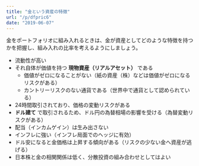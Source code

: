 ```yaml
---
title: "金という資産の特徴"
url: "/p/dfpric6"
date: "2019-06-07"
---
```


金をポートフォリオに組み入れるときは、金が資産としてどのような特徴を持つかを把握し、組み入れの比率を考えるようにしましょう。

* 流動性が高い
* それ自体が価値を持つ **現物資産（リアルアセット）** である
    * 価値がゼロになることがない（紙の資産（株）などは価値がゼロになるリスクがある）
    * カントリーリスクのない通貨である（世界中で通貨として認められている）
* 24時間取引されており、価格の変動リスクがある
* **ドル建て** で取引されるため、ドル円の為替相場の影響を受ける（為替変動リスクがある）
* 配当（インカムゲイン）は生み出さない
* インフレに強い（インフレ局面でのヘッジに有効）
* ドル安になると金価格は上昇する傾向がある（リスクの少ない金へ資産が逃げる）
* 日本株と金の相関関係は低く、分散投資の組み合わせとしてはよい

